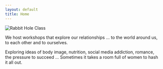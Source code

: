 ```yaml
---
layout: default
title: Home
---
```


<aside class="pullout">
    <img src="{{ site.baseurl }}media/class.jpg" alt="Rabbit Hole Class">
</aside>

We host workshops that explore our relationships &hellip;
to the world around us,
to each other and to ourselves.

Exploring ideas of body image,
nutrition,
social media addiction,
romance,
the pressure to succeed
&hellip;
Sometimes it takes a room full of women
to hash it all out. 
